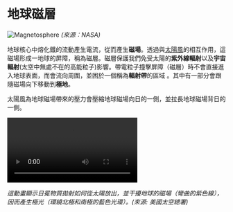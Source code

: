 # 地球磁層

![Magnetosphere](./static/earth_mag_ch.png)
*(來源︰NASA)*

地球核心中熔化鐵的流動產生電流，從而產生**磁場**。透過與<a href="#/zh/phenomena/solarwind">太陽風</a>的相互作用，這磁場形成一地球的屏障，稱為磁層。磁層保護我們免受太陽的**紫外線輻射**以及**宇宙輻射**(太空中無處不在的高能粒子)影響。帶電粒子撞擊屏障（磁層）時不會直接進入地球表面，而會流向周圍，並困於一個稱為**輻射帶**的區域 。其中有一部分會跟隨磁場向下移動到**極地**。

太陽風為地球磁場帶來的壓力會壓縮地球磁場向日的一側，並拉長地球磁場背日的一側。

<video controls>
  <source src="./videos/magnetic_field.mp4" type="video/mp4">
  Your browser does not support HTML5 video.
</video>

*這動畫顯示日冕物質拋射如何從太陽放出，並干擾地球的磁場（彎曲的紫色線），因而產生極光（環繞北極和南極的藍色光環）。(來源: 美國太空總署)*
